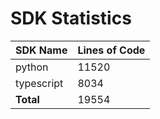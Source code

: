 # SDK Statistics

| SDK Name | Lines of Code |
| -------- | ------------- |
| python | 11520 |
| typescript | 8034 |
| **Total** | 19554 |
